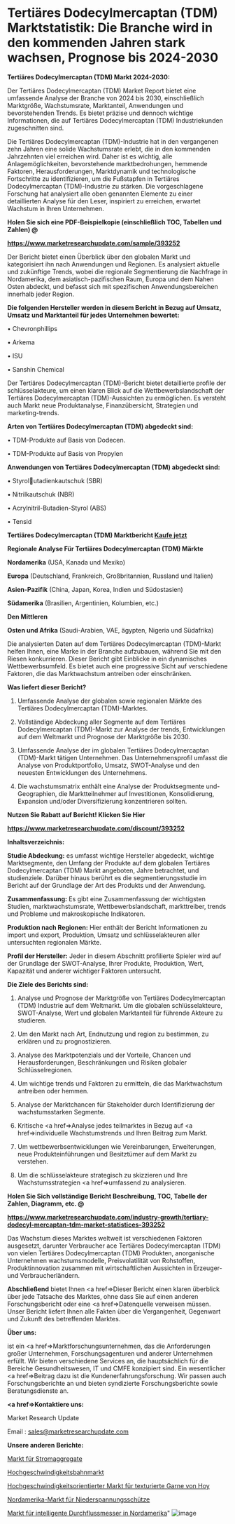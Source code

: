 # Tertiäres Dodecylmercaptan (TDM) Marktstatistik: Die Branche wird in den kommenden Jahren stark wachsen, Prognose bis 2024-2030

<strong>Tertiäres Dodecylmercaptan (TDM) Markt 2024-2030:</strong>

Der Tertiäres Dodecylmercaptan (TDM) Market Report bietet eine umfassende Analyse der Branche von 2024 bis 2030, einschließlich Marktgröße, Wachstumsrate, Marktanteil, Anwendungen und bevorstehenden Trends. Es bietet präzise und dennoch wichtige Informationen, die auf Tertiäres Dodecylmercaptan (TDM) Industriekunden zugeschnitten sind.

Die Tertiäres Dodecylmercaptan (TDM)-Industrie hat in den vergangenen zehn Jahren eine solide Wachstumsrate erlebt, die in den kommenden Jahrzehnten viel erreichen wird. Daher ist es wichtig, alle Anlagemöglichkeiten, bevorstehende marktbedrohungen, hemmende Faktoren, Herausforderungen, Marktdynamik und technologische Fortschritte zu identifizieren, um die Fußstapfen in Tertiäres Dodecylmercaptan (TDM)-Industrie zu stärken. Die vorgeschlagene Forschung hat analysiert alle oben genannten Elemente zu einer detaillierten Analyse für den Leser, inspiriert zu erreichen, erwartet Wachstum in Ihren Unternehmen.



<strong>Holen Sie sich eine PDF-Beispielkopie (einschließlich TOC, Tabellen und Zahlen) @
</strong>

<strong><a href=https://www.marketresearchupdate.com/sample/393252>

<strong>https://www.marketresearchupdate.com/sample/393252</u></font></a></strong></strong>

Der Bericht bietet einen Überblick über den globalen Markt und kategorisiert ihn nach Anwendungen und Regionen. Es analysiert aktuelle und zukünftige Trends, wobei die regionale Segmentierung die Nachfrage in Nordamerika, dem asiatisch-pazifischen Raum, Europa und dem Nahen Osten abdeckt, und befasst sich mit spezifischen Anwendungsbereichen innerhalb jeder Region.



<strong>Die folgenden Hersteller werden in diesem Bericht in Bezug auf Umsatz, Umsatz und Marktanteil für jedes Unternehmen bewertet:</strong>

• Chevronphillips

• Arkema

• ISU

• Sanshin Chemical

Der Tertiäres Dodecylmercaptan (TDM)-Bericht bietet detaillierte profile der schlüsselakteure, um einen klaren Blick auf die Wettbewerbslandschaft der Tertiäres Dodecylmercaptan (TDM)-Aussichten zu ermöglichen. Es versteht auch Markt neue Produktanalyse, Finanzübersicht, Strategien und marketing-trends.



<strong>Arten von Tertiäres Dodecylmercaptan (TDM) abgedeckt sind:</strong>

• TDM-Produkte auf Basis von Dodecen.

• TDM-Produkte auf Basis von Propylen



<strong>Anwendungen von Tertiäres Dodecylmercaptan (TDM) abgedeckt sind:</strong>

• Styrolutadienkautschuk (SBR)

• Nitrilkautschuk (NBR)

• Acrylnitril-Butadien-Styrol (ABS)

• Tensid



<strong>Tertiäres Dodecylmercaptan (TDM) Marktbericht <a href=https://www.marketresearchupdate.com/buynow/393252>Kaufe jetzt</a></strong>



<strong>Regionale Analyse Für Tertiäres Dodecylmercaptan (TDM) Märkte</strong>



<strong>Nordamerika</strong> (USA, Kanada und Mexiko)



<strong>Europa</strong> (Deutschland, Frankreich, Großbritannien, Russland und Italien)



<strong>Asien-Pazifik</strong> (China, Japan, Korea, Indien und Südostasien)



<strong>Südamerika</strong> (Brasilien, Argentinien, Kolumbien, etc.)



<strong>Den Mittleren</strong> 

<strong>Osten und Afrika</strong> (Saudi-Arabien, VAE, ägypten, Nigeria und Südafrika)

Die analysierten Daten auf dem Tertiäres Dodecylmercaptan (TDM)-Markt helfen Ihnen, eine Marke in der Branche aufzubauen, während Sie mit den Riesen konkurrieren. Dieser Bericht gibt Einblicke in ein dynamisches Wettbewerbsumfeld. Es bietet auch eine progressive Sicht auf verschiedene Faktoren, die das Marktwachstum antreiben oder einschränken.



<strong>Was liefert dieser Bericht?</strong>

1. Umfassende Analyse der globalen sowie regionalen Märkte des Tertiäres Dodecylmercaptan (TDM)-Marktes.

2. Vollständige Abdeckung aller Segmente auf dem Tertiäres Dodecylmercaptan (TDM)-Markt zur Analyse der trends, Entwicklungen auf dem Weltmarkt und Prognose der Marktgröße bis 2030.

3. Umfassende Analyse der im globalen Tertiäres Dodecylmercaptan (TDM)-Markt tätigen Unternehmen. Das Unternehmensprofil umfasst die Analyse von Produktportfolio, Umsatz, SWOT-Analyse und den neuesten Entwicklungen des Unternehmens.

4. Die wachstumsmatrix enthält eine Analyse der Produktsegmente und-Geographien, die Marktteilnehmer auf Investitionen, Konsolidierung, Expansion und/oder Diversifizierung konzentrieren sollten.



<strong>Nutzen Sie Rabatt auf Bericht! Klicken Sie Hier
</strong>

<strong><a href=https://www.marketresearchupdate.com/discount/393252>https://www.marketresearchupdate.com/discount/393252</b></u></font></strong></a>



<strong>Inhaltsverzeichnis:</strong>



<strong>Studie Abdeckung:</strong> es umfasst wichtige Hersteller abgedeckt, wichtige Marktsegmente, den Umfang der Produkte auf dem globalen Tertiäres Dodecylmercaptan (TDM) Markt angeboten, Jahre betrachtet, und studienziele. Darüber hinaus berührt es die segmentierungsstudie im Bericht auf der Grundlage der Art des Produkts und der Anwendung.



<strong>Zusammenfassung:</strong> Es gibt eine Zusammenfassung der wichtigsten Studien, marktwachstumsrate, Wettbewerbslandschaft, markttreiber, trends und Probleme und makroskopische Indikatoren.



<strong>Produktion nach Regionen:</strong> Hier enthält der Bericht Informationen zu import und export, Produktion, Umsatz und schlüsselakteuren aller untersuchten regionalen Märkte.



<strong>Profil der Hersteller:</strong> Jeder in diesem Abschnitt profilierte Spieler wird auf der Grundlage der SWOT-Analyse, Ihrer Produkte, Produktion, Wert, Kapazität und anderer wichtiger Faktoren untersucht.



<strong>Die Ziele des Berichts sind:</strong>

1) Analyse und Prognose der Marktgröße von Tertiäres Dodecylmercaptan (TDM) Industrie auf dem Weltmarkt.
Um die globalen schlüsselakteure, SWOT-Analyse, Wert und globalen Marktanteil für führende Akteure zu studieren.

2) Um den Markt nach Art, Endnutzung und region zu bestimmen, zu erklären und zu prognostizieren.

3) Analyse des Marktpotenzials und der Vorteile, Chancen und Herausforderungen, Beschränkungen und Risiken globaler Schlüsselregionen.

4) Um wichtige trends und Faktoren zu ermitteln, die das Marktwachstum antreiben oder hemmen.

5) Analyse der Marktchancen für Stakeholder durch Identifizierung der wachstumsstarken Segmente.

6) Kritische <a href=>Analyse</a> jedes teilmarktes in Bezug auf <a href=>individuelle</a> Wachstumstrends und Ihren Beitrag zum Markt.

7) Um wettbewerbsentwicklungen wie Vereinbarungen, Erweiterungen, neue Produkteinführungen und Besitztümer auf dem Markt zu verstehen.

8) Um die schlüsselakteure strategisch zu skizzieren und Ihre Wachstumsstrategien <a href=>umfassend</a> zu analysieren.



<strong>Holen Sie Sich vollständige Bericht Beschreibung, TOC, Tabelle der Zahlen, Diagramm, etc. @ </strong>

<strong><a href=https://www.marketresearchupdate.com/industry-growth/tertiary-dodecyl-mercaptan-tdm-market-statistices-393252>https://www.marketresearchupdate.com/industry-growth/tertiary-dodecyl-mercaptan-tdm-market-statistices-393252</a></font></strong>

Das Wachstum dieses Marktes weltweit ist verschiedenen Faktoren ausgesetzt, darunter Verbraucher ace Tertiäres Dodecylmercaptan (TDM) von vielen Tertiäres Dodecylmercaptan (TDM) Produkten, anorganische Unternehmen wachstumsmodelle, Preisvolatilität von Rohstoffen, Produktinnovation zusammen mit wirtschaftlichen Aussichten in Erzeuger-und Verbraucherländern.



<strong>Abschließend</strong> bietet Ihnen <a href=>Dieser</a> Bericht einen klaren überblick über jede Tatsache des Marktes, ohne dass Sie auf einen anderen Forschungsbericht oder eine <a href=>Datenquelle</a> verweisen müssen. Unser Bericht liefert Ihnen alle Fakten über die Vergangenheit, Gegenwart und Zukunft des betreffenden Marktes.



<strong>Über uns:</strong>

 ist ein <a href=>Marktfors</a>chungsunternehmen, das die Anforderungen großer Unternehmen, Forschungsagenturen und anderer Unternehmen erfüllt. Wir bieten verschiedene Services an, die hauptsächlich für die Bereiche Gesundheitswesen, IT und CMFE konzipiert sind. Ein wesentlicher <a href=>Beitrag</a> dazu ist die Kundenerfahrungsforschung. Wir passen auch Forschungsberichte an und bieten syndizierte Forschungsberichte sowie Beratungsdienste an.



<strong><a href=>Kontaktiere uns:</a></strong>

Market Research Update

Email : sales@marketresearchupdate.com



<strong>Unsere anderen Berichte:</strong>

<a href=https://www.linkedin.com/pulse/electric-generating-set-market-2023-size-growth>Markt für Stromaggregate</a>

<a href=https://www.linkedin.com/pulse/high-speed-railway-market-sizing-up-anticipating>Hochgeschwindigkeitsbahnmarkt</a>

<a href=https://www.linkedin.com/pulse/high-speed-oriented-textured-yarn-hoy-market>Hochgeschwindigkeitsorientierter Markt für texturierte Garne von Hoy</a>

<a href=https://www.linkedin.com/pulse/north-america-low-voltage-contactor-market-analysis>Nordamerika-Markt für Niederspannungsschütze</a>

<a href=https://www.linkedin.com/pulse/north-america-intelligent-flowmeters-market-2023-2030>Markt für intelligente Durchflussmesser in Nordamerika</a>"
![image](https://github.com/meghapanth/markettrends/assets/163847665/97aa12d6-547b-49db-b699-46e296d7b751)
